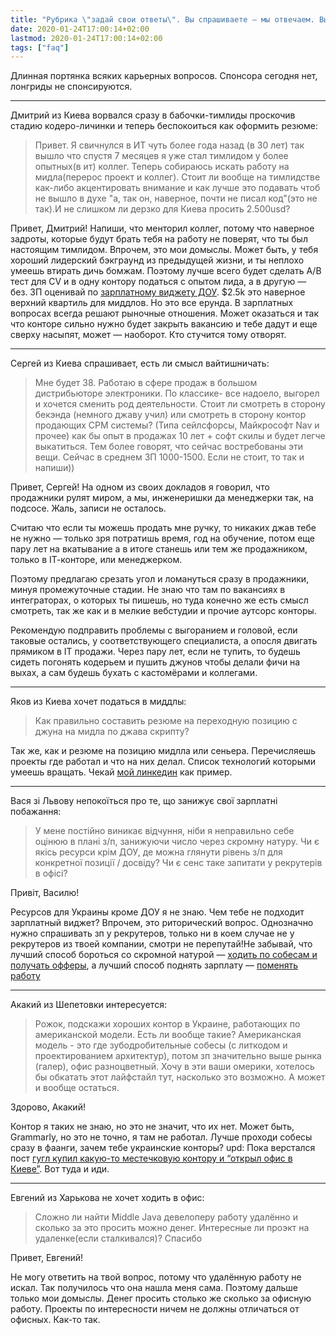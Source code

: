 ```yaml
---
title: "Рубрика \"задай свои ответы\". Вы спрашиваете — мы отвечаем. Выпуск №8. Карьерный (опять)"
date: 2020-01-24T17:00:14+02:00
lastmod: 2020-01-24T17:00:14+02:00
tags: ["faq"]
---
```


Длинная портянка всяких карьерных вопросов. Спонсора сегодня нет, лонгриды не спонсируются.

---

Дмитрий из Киева ворвался сразу в бабочки-тимлиды проскочив стадию кодеро-личинки и теперь беспокоиться как оформить резюме:

>Привет. Я свичнулся в ИТ чуть более года назад (в 30 лет) так вышло что спустя 7 месяцев я уже стал тимлидом у более опытных(в ит) коллег. Теперь собираюсь искать работу на мидла(перерос проект и коллег). Стоит ли вообще на тимлидстве как-либо акцентировать внимание и как лучше это подавать чтоб не вышло в духе "а, так он, наверное, почти не писал код"(это не так).И не слишком ли дерзко для Киева просить 2.500usd?

Привет, Дмитрий! Напиши, что менторил коллег, потому что наверное задроты, которые будут брать тебя на работу не поверят, что ты был настоящим тимлидом. Впрочем, это мои домыслы. Может быть, у тебя хороший лидерский бэкграунд из предыдущей жизни, и ты неплохо умеешь втирать дичь бомжам. Поэтому лучше всего будет сделать A/B тест для CV и в одну контору податься с опытом лида, а в другую — без. ЗП оценивай по [зарплатному виджету ДОУ](https://jobs.dou.ua/salaries/). $2.5k это наверное верхний квартиль для миддлов. Но это все ерунда. В зарплатных вопросах всегда решают рыночные отношения. Может оказаться и так что конторе сильно нужно будет закрыть вакансию и тебе дадут и еще сверху насыпят, может — наоборот. Кто стучится тому отворят.

---

Сергей из Киева спрашивает, есть ли смысл вайтишничать:

>Мне будет 38. Работаю в сфере продаж в большом дистрибьюторе электроники. По классике- все надоело, выгорел и хочется сменить род деятельности. Стоит ли смотреть в сторону бекэнда (немного джаву учил) или смотреть в сторону контор продающих СРМ системы? (Типа сейлсфорсы, Майкрософт Nav и прочее) как бы опыт в продажах 10 лет + софт скилы и будет легче выкатиться. Тем более говорят, что сейчас востребованы эти вещи. Сейчас в среднем ЗП 1000-1500. Если не стоит, то так и напиши))

Привет, Сергей! На одном из своих докладов я говорил, что продажники рулят миром, а мы, инженеришки да менеджерки так, на подсосе. Жаль, записи не осталось.

Считаю что если ты можешь продать мне ручку, то никаких джав тебе не нужно — только зря потратишь время, год на обучение, потом еще пару лет на вкатывание а в итоге станешь или тем же продажником, только в ІТ-конторе, или менеджерком.

Поэтому предлагаю срезать угол и ломануться сразу в продажники, минуя промежуточные стадии. Не знаю что там по вакансиях в интеграторах, о которых ты пишешь, но туда конечно же есть смысл смотреть, так же как и в мелкие вебстудии и прочие аутсорс конторы.

Рекомендую подправить проблемы с выгоранием и головой, если таковые остались, у соответствующего специалиста, а опосля двигать прямиком в ІТ продажи. Через пару лет, если не тупить, то будешь сидеть погонять кодерьем и пушить джунов чтобы делали фичи на выхах, а сам будешь бухать с кастомёрами и коллегами.

---

Яков из Киева хочет податься в миддлы:

>Как правильно составить резюме на переходную позицию с джуна на мидла по джава скрипту?

Так же, как и резюме на позицию мидлла или сеньера. Перечисляешь проекты где работал и что на них делал. Список технологий которыми умеешь вращать. Чекай [мой линкедин](https://www.linkedin.com/in/rozhok/) как пример.

---

Вася зі Львову непокоїться про те, що занижує свої зарплатні побажання:

>У мене постійно виникає відчуння, ніби я неправильно себе оцінюю в плані з/п, занижуючи число через скромну натуру. Чи є якісь ресурси крім ДОУ, де можна глянути рівень з/п для конкретної позиції / досвіду? Чи є сенс таке запитати у рекрутерів в офісі?

Привіт, Василю!

Ресурсов для Украины кроме ДОУ я не знаю. Чем тебе не подходит зарплатный виджет? Впрочем, это риторический вопрос. Однозначно нужно спрашивать зп у рекрутеров, только ни в коем случае не у рекрутеров из твоей компании, смотри не перепутай!Не забывай, что лучший способ бороться со скромной натурой — [ходить по собесам и получать офферы](/post/impostor-syndrome/), а лучший способ поднять зарплату — [поменять работу](/post/best-way-to-increase-salary/)

---

Акакий из Шепетовки интересуется:

>Рожок, подскажи хороших контор в Украине, работающих по американской модели. Есть ли вообще такие? Американская модель - это где зубодробительные собесы (с литкодом и проектированием архитектур), потом зп значительно выше рынка (галер), офис разноцветный. Хочу в эти ваши омерики, хотелось бы обкатать этот лайфстайл тут, насколько это возможно. А может и вообще остаться.

Здорово, Акакий!

Контор я таких не знаю, но это не значит, что их нет. Может быть, Grammarly, но это не точно, я там не работал. Лучше проходи собесы сразу в фаанги, зачем тебе украинские конторы? upd: Пока верстался пост [гугл купил какую-то местечковую контору и “открыл офис в Киеве”](https://dou.ua/forums/topic/29445/). Вот туда и иди.

---

Евгений из Харькова не хочет ходить в офис:

>Сложно ли найти Middle Java девелоперу работу удалённо и сколько за это просить можно денег.  Интересные ли проэкт на удаленке(если сталкивался)?  Спасибо

Привет, Евгений!

Не могу ответить на твой вопрос, потому что удалённую работу не искал. Так получилось что она нашла меня сама. Поэтому дальше только мои домыслы. Денег просить столько же сколько за офисную работу. Проекты по интересности ничем не должны отличаться от офисных. Как-то так.
